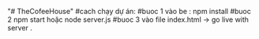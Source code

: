 "# TheCofeeHouse"
#cach chạy dự án:
#buoc 1 vào be : npm install
#buoc 2 npm start hoặc node server.js
#buoc 3 vào file index.html -> go live with server .
